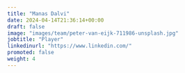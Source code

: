 ```yaml
---
title: "Manas Dalvi"
date: 2024-04-14T21:36:14+00:00
draft: false
image: "images/team/peter-van-eijk-711986-unsplash.jpg"
jobtitle: "Player"
linkedinurl: "https://www.linkedin.com/"
promoted: false
weight: 4
---
```

